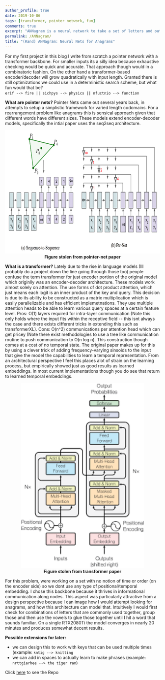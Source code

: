 ```yaml
---
author_profile: true
date: 2019-10-06
tags: [transformer, pointer network, fun]
comments: true
excerpt: "ANNagram is a neural network to take a set of letters and output a possible word. I use a pointer network with a transformer backbone for this task. In the post I delve into both what each of those architectures are and why I chose them."
permalink: /ANNagram/
title: "(Rand) ANNagram: Neural Nets for Anagrams"
---
```


For my first project in this blog I write from scratch a pointer network with a transformer backbone. For smaller inputs its a silly idea because exhaustive checking would be quick and accurate. That approach though would in a combinatoric fashion. On the other hand a transformer-based encoder/decoder will grow quadratically with input length. Granted there is still optimizations we could use in a deterministic search scheme, but what fun would that be?   
`erif --> fire || sichpys --> physics || nfuctnio --> function`  

**What are pointer nets?** Pointer Nets came out several years back, in attempts to setup a simplistic framework for varied length codomains. For a rearrangement problem like anagrams this is sensical approach given that different words have different sizes. These models extend encoder-decoder models, specifically the intial paper uses the seq2seq architecture.

<p align="center">
  <img src="/images/ANNagram/pointer_net.png" width="600px" height="400px">
  <br><b>Figure stolen from pointer-net paper</b>
</p>

**What is a transformer?** Lately due to the rise in language models (Ill probably do a project down the line going through those too) people confuse the term transformer for just encoder portion of the original model which originlly was an encoder-decoder architecture. These models work almost solely on attention. The use forms of dot product attention, which just means each logit is an inner product of the key and query. This decision is due to its ability to be constructed as a matrix multiplication which is easily parallelizable and has efficient implemetnations. They use multiple attention heads to be able to learn various query spaces at a certain feature level. Pros: O(1) layers required for intra-layer communication (Note this only holds where the input fits within the receptive field -- this isnt always the case and there exists different tricks in extending this such as transformerXL). Cons: O(n^2) communications per attention head which can get pricey (Note there exist methodologies to use a tree like communication routine to push communication to O(n log n). This construction though comes at a cost of no temporal state. The original paper makes up for this by using a clever trick of adding frequency-varying sinsoids to the input that give the model the capabilities to learn a temporal representation. From an architectural perspective I feel this places alot of strain on the learning process, but empirically showed just as good results as learned embeddings. In most current implementations though you do see that return to learned temporal embeddings. 

<p align="center">
  <img src="/images/ANNagram/transformer.png" width="400px" height="600px">
  <br><b>Figure stolen from transformer paper</b>
</p>  

For this problem, were working on a set with no notion of time or order (on the encoder side) so we dont use any type of positional/temporal embedding. I chose this backbone because it thrives in informational communication along nodes. This aspect was particularly attractive from a design perspective because I can image how I would attempt looking for anagrams, and how this architecture can model that. Intuitively I would first check for combinations of letters that are commonly used together, group those and then use the vowels to glue those together until I hit a word that sounds familiar. On a single RTX2080Ti the model converges in nearly 20 minutes and produces somewhat decent results.  

**Possible extensions for later:** 
- we can design this to work with keys that can be used multiple times (example: `kntig --> knitting`
- we can add in spaces to actually learn to make phrases (example: `nrttgiarhee --> the tiger ran`)  
  
Click [here](https://github.com/mshlis/ANNagram) to see the Repo